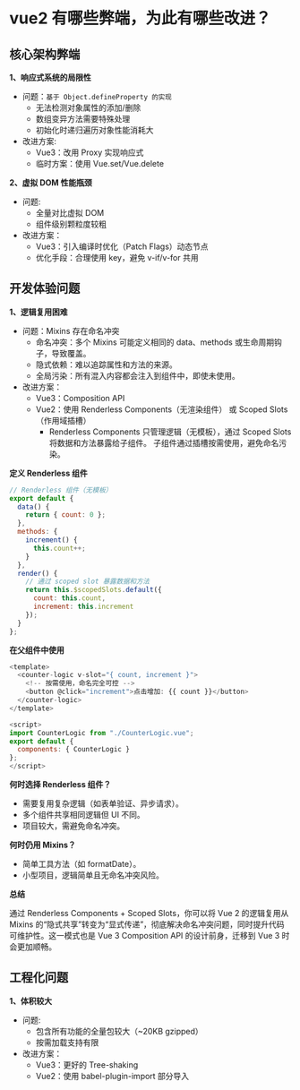 # vue2 有哪些弊端，为此有哪些改进？

## 核心架构弊端

**1、响应式系统的局限性**
  - 问题：`基于 Object.defineProperty 的实现`
    - 无法检测对象属性的添加/删除
    - 数组变异方法需要特殊处理
    - 初始化时递归遍历对象性能消耗大
  - 改进方案: 
    - Vue3：改用 Proxy 实现响应式
    - 临时方案：使用 Vue.set/Vue.delete

 **2、虚拟 DOM 性能瓶颈**
  - 问题:
    - 全量对比虚拟 DOM
    - 组件级别颗粒度较粗
  - 改进方案：
    - Vue3：引入编译时优化（Patch Flags）动态节点
    - 优化手段：合理使用 key，避免 v-if/v-for 共用


 ## 开发体验问题
 **1、逻辑复用困难**
  - 问题：Mixins 存在命名冲突
    - 命名冲突：多个 Mixins 可能定义相同的 data、methods 或生命周期钩子，导致覆盖。
    - 隐式依赖：难以追踪属性和方法的来源。
    - 全局污染：所有混入内容都会注入到组件中，即使未使用。
  - 改进方案：
    - Vue3：Composition API
    - Vue2：使用 Renderless Components（无渲染组件） 或 Scoped Slots（作用域插槽）
      - Renderless Components 只管理逻辑（无模板），通过 ​Scoped Slots 将数据和方法暴露给子组件。
子组件通过插槽按需使用，避免命名污染。

**定义 Renderless 组件**
```js
// Renderless 组件（无模板）
export default {
  data() {
    return { count: 0 };
  },
  methods: {
    increment() {
      this.count++;
    }
  },
  render() {
    // 通过 scoped slot 暴露数据和方法
    return this.$scopedSlots.default({
      count: this.count,
      increment: this.increment
    });
  }
};
```
**在父组件中使用**
```js
<template>
  <counter-logic v-slot="{ count, increment }">
    <!-- 按需使用，命名完全可控 -->
    <button @click="increment">点击增加: {{ count }}</button>
  </counter-logic>
</template>

<script>
import CounterLogic from "./CounterLogic.vue";
export default {
  components: { CounterLogic }
};
</script>
```

**何时选择 Renderless 组件？**

- 需要复用复杂逻辑​（如表单验证、异步请求）。
- 多个组件共享相同逻辑但 UI 不同。
- 项目较大，需避免命名冲突。


**何时仍用 Mixins？**

- 简单工具方法（如 formatDate）。
- 小型项目，逻辑简单且无命名冲突风险。

**总结**

通过 ​Renderless Components + Scoped Slots，你可以将 Vue 2 的逻辑复用从 Mixins 的“隐式共享”转变为“显式传递”，彻底解决命名冲突问题，同时提升代码可维护性。这一模式也是 Vue 3 ​Composition API 的设计前身，迁移到 Vue 3 时会更加顺畅。

 ## 工程化问题

**1、体积较大**
  - 问题:
    - 包含所有功能的全量包较大（~20KB gzipped）
    - 按需加载支持有限
  - 改进方案：
    - Vue3：更好的 Tree-shaking
    - Vue2：使用 babel-plugin-import 部分导入

